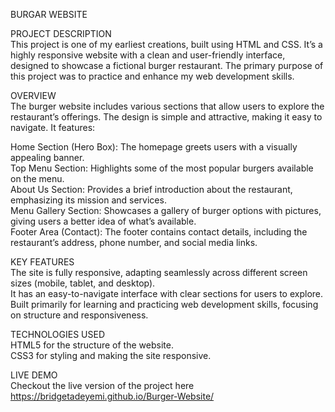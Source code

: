 BURGAR WEBSITE

PROJECT DESCRIPTION    
This project is one of my earliest creations, built using HTML and CSS. It’s a highly responsive website with a clean and user-friendly interface, designed to showcase a fictional burger restaurant. The primary purpose of this project was to practice and enhance my web development skills.

OVERVIEW      
The burger website includes various sections that allow users to explore the restaurant’s offerings. The design is simple and attractive, making it easy to navigate. It features:

Home Section (Hero Box): The homepage greets users with a visually appealing banner.     
Top Menu Section: Highlights some of the most popular burgers available on the menu.       
About Us Section: Provides a brief introduction about the restaurant, emphasizing its mission and services.              
Menu Gallery Section: Showcases a gallery of burger options with pictures, giving users a better idea of what’s available.       
Footer Area (Contact): The footer contains contact details, including the restaurant’s address, phone number, and social media links.

KEY FEATURES   
The site is fully responsive, adapting seamlessly across different screen sizes (mobile, tablet, and desktop).    
It has an easy-to-navigate interface with clear sections for users to explore.      
Built primarily for learning and practicing web development skills, focusing on structure and responsiveness.     

TECHNOLOGIES USED    
HTML5 for the structure of the website.    
CSS3 for styling and making the site responsive.   

LIVE DEMO     
Checkout the live version of the project here  https://bridgetadeyemi.github.io/Burger-Website/
